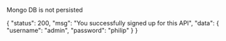 Mongo DB is not persisted 

{
    "status": 200,
    "msg": "You successfully signed up for this API",
    "data": {
        "username": "admin",
        "password": "philip"
    }
}